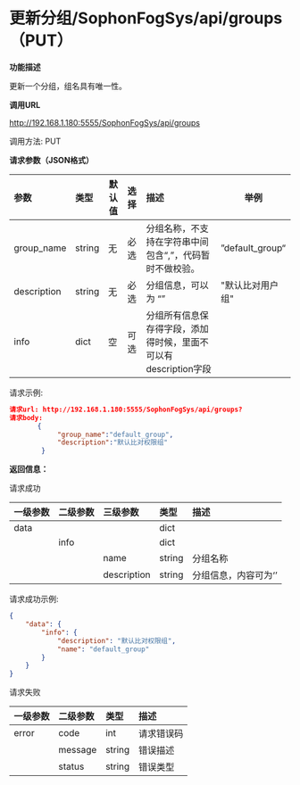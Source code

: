 # 更新分组/SophonFogSys/api/groups（PUT）

**功能描述**

更新一个分组，组名具有唯一性。

**调用URL**

http://192.168.1.180:5555/SophonFogSys/api/groups

调用方法: PUT

**请求参数（JSON格式）**

| 参数        | 类型   |  默认值  | 选择 | 描述                                                         |  举例   |
| :---------- | :----- | ----------------------------------- | :--- | :----------------------------------------------------------- | --------------------------------- |
| group_name  | string | 无                                  | 必选 | 分组名称，不支持在字符串中间包含“,”，代码暂时不做校验。      | ”default_group“                   |
| description | string | 无                                  | 必选 | 分组信息，可以为 “”                                          | "默认比对用户组"                  |
| info        | dict   | 空                                  | 可选 | 分组所有信息保存得字段，添加得时候，里面不可以有description字段 |                                   |

请求示例:

```json
请求url: http://192.168.1.180:5555/SophonFogSys/api/groups?
请求body:
       {
            "group_name":"default_group",
            "description":"默认比对权限组"
        }
```

**返回信息：**

请求成功

| 一级参数 | 二级参数 | 三级参数    | 类型   | 描述                 |
| :------- | :------- | :---------- | :----- | :------------------- |
| data     |          |             | dict   |                      |
|          | info     |             | dict   |                      |
|          |          | name        | string | 分组名称             |
|          |          | description | string | 分组信息，内容可为‘’ |

请求成功示例:

```json
{
    "data": {
        "info": {
            "description": "默认比对权限组",
            "name": "default_group"
        }
    }
}
```

请求失败

| 一级参数 | 二级参数 | 类型   | 描述       |
| :------- | :------- | :----- | :--------- |
| error    | code     | int    | 请求错误码 |
|          | message  | string | 错误描述   |
|          | status   | string | 错误类型   |
